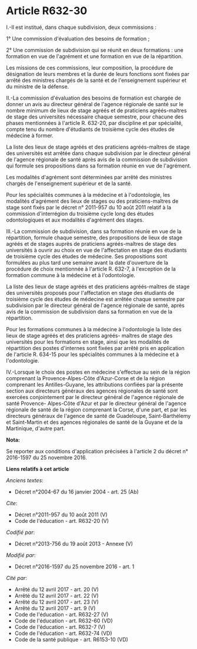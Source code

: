 # Article R632-30

I.-Il est institué, dans chaque subdivision, deux commissions : 

1° Une commission d'évaluation des besoins de formation ; 

2° Une commission de subdivision qui se réunit en deux formations : une formation en vue de l'agrément et une formation en
vue de la répartition. 

Les missions de ces commissions, leur composition, la procédure de désignation de leurs membres et la durée de leurs
fonctions sont fixées par arrêté des ministres chargés de la santé et de l'enseignement supérieur et du ministre de la
défense. 

II.-La commission d'évaluation des besoins de formation est chargée de donner un avis au directeur général de l'agence
régionale de santé sur le nombre minimum de lieux de stage agréés et de praticiens agréés-maîtres de stage des universités
nécessaire chaque semestre, pour chacune des phases mentionnées à l'article R. 632-20, par discipline et par spécialité,
compte tenu du nombre d'étudiants de troisième cycle des études de médecine à former. 

La liste des lieux de stage agréés et des praticiens agréés-maîtres de stage des universités est arrêtée dans chaque
subdivision par le directeur général de l'agence régionale de santé après avis de la commission de subdivision qui formule
ses propositions dans sa formation réunie en vue de l'agrément. 

Les modalités d'agrément sont déterminées par arrêté des ministres chargés de l'enseignement supérieur et de la santé. 

Pour les spécialités communes à la médecine et à l'odontologie, les modalités d'agrément des lieux de stages ou des
praticiens-maîtres de stage sont fixés par le décret n° 2011-957 du 10 août 2011 relatif à la commission d'interrégion du
troisième cycle long des études odontologiques et aux modalités d'agrément des stages. 

III.-La commission de subdivision, dans sa formation réunie en vue de la répartition, formule chaque semestre, des
propositions de lieux de stage agréés et de stages auprès de praticiens agréés-maîtres de stage des universités à ouvrir au
choix en vue de l'affectation en stage des étudiants de troisième cycle des études de médecine. Ses propositions sont
formulées au plus tard une semaine avant la date d'ouverture de la procédure de choix mentionnée à l'article R. 632-7, à
l'exception de la formation commune à la médecine et à l'odontologie. 

La liste des lieux de stage agréés et des praticiens agréés-maîtres de stage des universités proposés pour l'affectation en
stage des étudiants de troisième cycle des études de médecine est arrêtée chaque semestre par subdivision par le directeur
général de l'agence régionale de santé, après avis de la commission de subdivision dans sa formation en vue de la
répartition. 

Pour les formations communes à la médecine à l'odontologie la liste des lieux de stage agréés et des praticiens agréés-
maîtres de stage des universités pour les formations en stage, ainsi que les modalités de répartition des postes d'internes
sont fixées par arrêté pris en application de l'article R. 634-15 pour les spécialités communes à la médecine et à
l'odontologie. 

IV.-Lorsque le choix des postes en médecine s'effectue au sein de la région comprenant la Provence-Alpes-Côte d'Azur-Corse et
de la région comprenant les Antilles-Guyane, les attributions confiées par la présente section aux directeurs généraux des
agences régionales de santé sont exercées conjointement par le directeur général de l'agence régionale de santé Provence-
Alpes-Côte d'Azur et par le directeur général de l'agence régionale de santé de la région comprenant la Corse, d'une part, et
par les directeurs généraux de l'agence de santé de Guadeloupe, Saint-Barthélemy et Saint-Martin et des agences régionales de
santé de la Guyane et de la Martinique, d'autre part.

**Nota:**

Se reporter aux conditions d'application précisées à l'article 2 du décret n° 2016-1597 du 25 novembre 2016.

**Liens relatifs à cet article**

_Anciens textes_:

  - Décret n°2004-67 du 16 janvier 2004 - art. 25 (Ab)

_Cite_:

  - Décret n°2011-957  du 10 août 2011 (V)
  - Code de l'éducation - art. R632-20 (V)

_Codifié par_:

  - Décret n°2013-756 du 19 août 2013 -  Annexe (V)

_Modifié par_:

  - Décret n°2016-1597 du 25 novembre 2016 - art. 1

_Cité par_:

  - Arrêté du 12 avril 2017 - art. 20 (V)
  - Arrêté du 12 avril 2017 - art. 22 (V)
  - Arrêté du 12 avril 2017 - art. 23 (V)
  - Arrêté du 12 avril 2017 - art. 9 (V)
  - Code de l'éducation - art. R632-27 (V)
  - Code de l'éducation - art. R632-60 (VD)
  - Code de l'éducation - art. R632-7 (V)
  - Code de l'éducation - art. R632-74 (VD)
  - Code de la santé publique - art. R6153-10 (VD)
